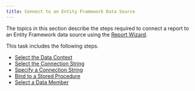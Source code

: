 ```yaml
---
title: Connect to an Entity Framework Data Source
---
```

The topics in this section describe the steps required to connect a report to an Entity Framework data source using the [Report Wizard](../../../../../../interface-elements-for-desktop/articles/report-designer/report-designer-for-winforms/report-wizard/data-bound-report.md).

This task includes the following steps.
* [Select the Data Context](../../../../../../interface-elements-for-desktop/articles/report-designer/report-designer-for-winforms/report-wizard/data-bound-report/connect-to-an-entity-framework-data-source/select-the-data-context.md)
* [Select the Connection String](../../../../../../interface-elements-for-desktop/articles/report-designer/report-designer-for-winforms/report-wizard/data-bound-report/connect-to-an-entity-framework-data-source/select-the-connection-string.md)
* [Specify a Connection String](../../../../../../interface-elements-for-desktop/articles/report-designer/report-designer-for-winforms/report-wizard/data-bound-report/connect-to-an-entity-framework-data-source/specify-a-connection-string.md)
* [Bind to a Stored Procedure](../../../../../../interface-elements-for-desktop/articles/report-designer/report-designer-for-winforms/report-wizard/data-bound-report/connect-to-an-entity-framework-data-source/bind-to-a-stored-procedure.md)
* [Select a Data Member](../../../../../../interface-elements-for-desktop/articles/report-designer/report-designer-for-winforms/report-wizard/data-bound-report/connect-to-an-entity-framework-data-source/select-a-data-member.md)